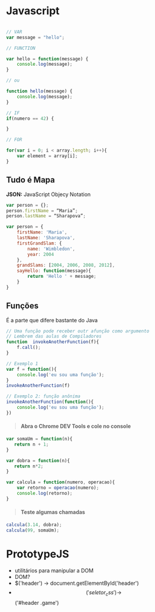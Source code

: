 # Javascript

```js

// VAR
var message = "hello";

// FUNCTION

var hello = function(message) {
    console.log(message);
}

// ou

function hello(message) {
    console.log(message);
}

// IF
if(numero == 42) {

}

// FOR

for(var i = 0; i < array.length; i++){
    var element = array[i];
}

```

## Tudo é Mapa

**JSON:** JavaScript Objecy Notation

```js
var person = {};
person.firstName = “Maria”;
person.lastName = “Sharapova”;

var person = {
    firstName: 'Maria',
    lastName: 'Sharapova',
    firstGrandSlam: {
        name: 'Wimbledon',
        year: 2004
    },
    grandSlams: [2004, 2006, 2008, 2012],
    sayHello: function(message){
        return 'Hello ' + message;
    }
}
```

## Funções

É a parte que difere bastante do Java

```js
// Uma função pode receber outr afunção como argumento
// Lembrem das aulas de Compiladores
function  invokeAnotherFunction(f){
    f.call();
}

// Exemplo 1
var f = function(){
    console.log('eu sou uma função');
}
invokeAnotherFunction(f)

// Exemplo 2: função anônima
invokeAnotherFunction(function(){
    console.log('eu sou uma função');
})

```

> #### Abra o Chrome DEV Tools e cole no console

```js
var somaUm = function(n){
   return n + 1;
}

var dobra = function(n){
   return n*2;
}

var calcula = function(numero, operacao){
    var retorno = operacao(numero);
    console.log(retorno);
}
```

> #### Teste algumas chamadas

```js
calcula(3.14, dobra);
calcula(99, somaUm);
```

# PrototypeJS
- utilitários para manipular a DOM
- DOM?
- $('header') → document.getElementById('header')
- $$('seletor_css') → $$('#header .game')



